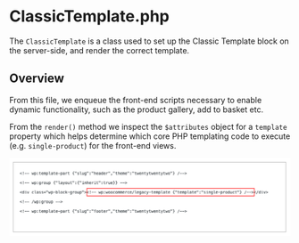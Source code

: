 # ClassicTemplate.php <!-- omit in toc -->

The `ClassicTemplate` is a class used to set up the Classic Template block on the server-side, and render the correct template.

## Overview

From this file, we enqueue the front-end scripts necessary to enable dynamic functionality, such as the product gallery, add to basket etc.

From the `render()` method we inspect the `$attributes` object for a `template` property which helps determine which core PHP templating code to execute (e.g. `single-product`) for the front-end views.

![Classic Block Template Attribute](./assets/classic-template-attributes.png)
